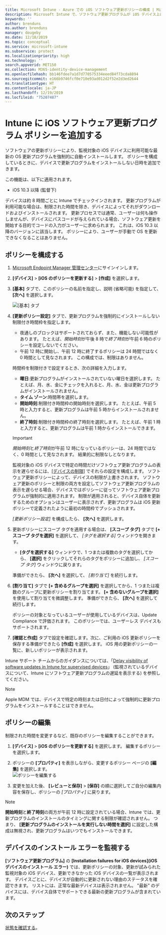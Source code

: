 ```yaml
---
title: Microsoft Intune - Azure での iOS ソフトウェア更新ポリシーの構成 | Microsoft Docs
description: Microsoft Intune で、ソフトウェア更新プログラムが iOS デバイス上に自動的にインストールされるタイミングを制限する構成ポリシーを作成または追加します。 更新プログラムがインストールされていない日付と時刻を選択できます。 また、このポリシーをグループ、ユーザー、またはデバイスに割り当て、任意のインストール エラーを確認することもできます。
keywords: ''
author: brenduns
ms.author: brenduns
manager: dougeby
ms.date: 12/18/2019
ms.topic: conceptual
ms.service: microsoft-intune
ms.subservice: protect
ms.localizationpriority: high
ms.technology: ''
search.appverid: MET150
ms.collection: M365-identity-device-management
ms.openlocfilehash: bb146fdee7a1d7d770575334eeed84f73cda8894
ms.sourcegitcommit: e166b9746fcf0e710e93ad012d2f52e2d3ed2644
ms.translationtype: HT
ms.contentlocale: ja-JP
ms.lasthandoff: 12/19/2019
ms.locfileid: "75207487"
---
```

# <a name="add-ios-software-update-policies-in-intune"></a>Intune に iOS ソフトウェア更新プログラム ポリシーを追加する

ソフトウェアの更新ポリシーにより、監視対象の iOS デバイスに利用可能な最新の OS 更新プログラムを強制的に自動インストールします。 ポリシーを構成しているときに、デバイスで更新プログラムをインストールしない日時を追加できます。

この機能は、以下に適用されます。

- iOS 10.3 以降 (監督下)

デバイスは約 8 時間ごとに Intune でチェックインされます。 更新プログラムが利用可能な場合は、制限された時間を除き、デバイスによってそれがダウンロードおよびインストールされます。 更新プロセスでは通常、ユーザーは何も操作しませんが、デバイスにパスコードが与えられている場合、ソフトウェア更新を開始する目的でコードの入力がユーザーに求められます。 これは、iOS 10.3 以降のバージョンに該当します。 ポリシーにより、ユーザーが手動で OS を更新できなくなることはありません。

## <a name="configure-the-policy"></a>ポリシーを構成する

1. [Microsoft Endpoint Manager 管理センター](https://go.microsoft.com/fwlink/?linkid=2109431)にサインインします。
2. **[デバイス]**  >  **[iOS のポリシーを更新する]**  >  **[作成]** を選択します。
3. **[基本]** タブで、このポリシーの名前を指定し、説明 (省略可能) を指定して、 **[次へ]** を選択します。

   ![[基本] タブ](./media/software-updates-ios/basics-tab.png) 

4. **[更新ポリシー設定]** タブで、更新プログラムを強制的にインストールしない制限付き時間枠を指定します。  
   - 夜通しのブロックはサポートされておらず、また、機能しない可能性があります。 たとえば、*開始時刻*が午後 8 時で*終了時刻*が午前 6 時のポリシーを設定しないでください。
   - 午前 12 時に開始し、午前 12 時に終了するポリシーは 24 時間ではなく 0 時間として見なされます。 この構成では、制限はありません。

   時間枠を制限付きで設定するとき、次の詳細を入力します。

   - **曜日**:更新プログラムがインストールされていない曜日を選択します。 たとえば、月、水、金にチェックを入れると、月、水、金は更新プログラムがインストールされません。
   - **タイム ゾーン**:時間帯を選択します。
   - **開始時刻**:制限付き時間枠の開始時刻を選択します。 たとえば、午前 5 時と入力すると、更新プログラムは午前 5 時からインストールされません。
   - **終了時刻**:制限付き時間枠の終了時刻を選択します。 たとえば、午前 1 時と入力すると、更新プログラムは午前 1 時からインストールできます。
  
   > [!IMPORTANT]  
   > *開始時刻*と*終了時刻*が午前 12 時になっているポリシーは、24 時間ではなく、0 時間として見なされます。 結果的に制限なしとなります。  
    
   監視対象の iOS デバイスで特定の時間だけソフトウェア更新プログラムの表示を遅らせるには、[[デバイスの制限]](../configuration/device-restrictions-ios.md#general) でそれらの設定を構成します。 ソフトウェア更新ポリシーによって、デバイスの制限が上書きされます。 ソフトウェア更新のポリシーと制限の両方を設定してソフトウェア更新プログラムの表示を遅らせる場合、デバイスではポリシーに従ってソフトウェア更新プログラムが強制的に適用されます。 制限が適用されると、デバイス自体を更新するためのオプションはユーザーに表示されず、更新プログラムは iOS 更新ポリシーで定義されたように最初の時間枠でプッシュされます。

   *[更新ポリシー設定]* を構成したら、 **[次へ]** を選択します。 

5. 更新ポリシーにスコープ タグを適用する場合は、 **[スコープ タグ]** タブで **[+ スコープ タグを選択]** を選択して、 *[タグを選択する]* ウィンドウを開きます。
   
   - **[タグを選択する]** ウィンドウで、1 つまたは複数のタグを選択してから、 **[選択]** をクリックしてそれらのタグをポリシーに追加し、 *[スコープ タグ]* ウィンドウに戻ります。  

   準備ができたら、 **[次へ]** を選択して、 *[割り当て]* を続行します。

6. **[割り当て]** タブで **[+ 含めるグループを選択]** を選択してから、1 つまたは複数のグループに更新ポリシーを割り当てます。 **[+ 含めないグループを選択]** を使用して割り当てを微調整します。 準備ができたら、 **[次へ]** を選択して続行します。 

   ポリシーの対象となっているユーザーが使用しているデバイスは、Update Compliance で評価されます。 このポリシーでは、ユーザーレス デバイスもサポートされます。

7. **[確認と作成]** タブで設定を確認します。次に、ご利用の iOS 更新ポリシーを保存する準備ができたら **[作成]** を選択します。 iOS 用の更新ポリシーの一覧に、新しいポリシーが表示されます。


Intune サポート チームからのガイダンスについては、「[Delay visibility of software updates in Intune for supervised devices](https://techcommunity.microsoft.com/t5/Intune-Customer-Success/Delaying-visibility-of-software-updates-in-Intune-for-supervised/ba-p/345753)」 (監視されているデバイスについて、Intune にソフトウェア更新プログラムの遅延を表示する) を参照してください。

> [!NOTE]
> Apple MDM では、デバイスで特定の時刻または日付によって強制的に更新プログラムをインストールすることはできません。

## <a name="edit-a-policy"></a>ポリシーの編集
制限された時間を変更するなど、既存のポリシーを編集することができます。

1. **[デバイス]**  >  **[iOS のポリシーを更新する]** を選択します。 編集するポリシーを選択します。

2. ポリシーの **[プロパティ]** を表示しながら、変更するポリシー ページの **[編集]** を選択します。  
   ![ポリシーを編集する](./media/software-updates-ios/edit-policy.png)   

3. 変更を加えた後、 **[レビューと保存]**  >  **[保存]** の順に選択してご自分の編集内容を保存し、ポリシーの *[プロパティ]* に戻ります。  
 
> [!NOTE]
> **開始時刻**と**終了時刻**の両方が午前 12 時に設定されている場合、Intune では、更新プログラムのインストールのタイミングに関する制限が確認されません。 つまり、 **[更新プログラムのインストールを実行しない時間を選択]** に設定した構成は無視され、更新プログラムはいつでもインストールできます。  


## <a name="monitor-device-installation-failures"></a>デバイスのインストール エラーを監視する
<!-- 1352223 -->
**[ソフトウェア更新プログラム]** の **[Installation failures for iOS devices]\(iOS デバイスのインストール エラー\)** では、更新ポリシーの対象、更新が試みられた監視対象の iOS デバイス、更新できなかった iOS デバイスの一覧が表示されます。 デバイスごとに、デバイスが自動的に更新されない理由のステータスを確認できます。 リストには、正常な最新デバイスは表示されません。 "最新" のデバイスには、デバイス自体でサポートできる最新の更新プログラムが含まれています。

## <a name="next-steps"></a>次のステップ

[状態を確認する](../configuration/device-profile-monitor.md)。
